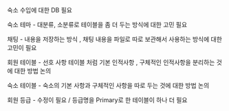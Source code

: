 
숙소 수입에 대한 DB 필요

숙소 테마 - 대분류, 소분류로 테이블을 좀 더 두는 방식에 대한 고민 필요

채팅 - 내용을 저장하는 방식 , 채팅 내용을 파일로 따로 보관해서 사용하는 방식에 대한 고민이 필요

회원 테이블 - 선호 사항 테이블 처럼 기본 인적사항 , 구체적인 인적사항을 분리하는 것에 대한 방법 논의

숙소 테이블 - 숙소의 기본 사항과 구체적인 사항을 따로 두는 것에 대한 방법 논의

회원 등급 -  수정이 필요 / 등급명을 Primary로 한 테이블이 하나 더 필요

